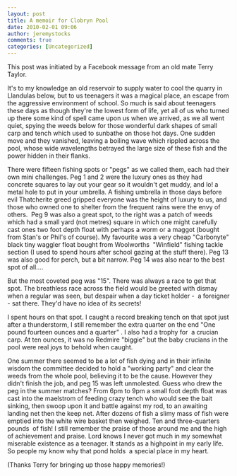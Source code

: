 ```yaml
---
layout: post
title: A memoir for Clobryn Pool
date: 2010-02-01 09:06
author: jeremystocks
comments: true
categories: [Uncategorized]
---
```

This post was initiated by a Facebook message from an old mate Terry Taylor.

It's to my knowledge an old reservoir to supply water to cool the quarry in Llandulas below, but to us teenagers it was a magical place, an escape from the aggressive environment of school. So much is said about teenagers these days as though they're the lowest form of life, yet all of us who turned up there some kind of spell came upon us when we arrived, as we all went quiet, spying the weeds below for those wonderful dark shapes of small carp and tench which used to sunbathe on those hot days. One sudden move and they vanished, leaving a boiling wave which rippled across the pool, whose wide wavelengths betrayed the large size of these fish and the power hidden in their flanks.

There were fifteen fishing spots or "pegs" as we called them, each had their own mini challenges. Peg 1 and 2 were the luxury ones as they had concrete squares to lay out your gear so it wouldn't get muddy, and lo! a metal hole to put in your umbrella. A fishing umbrella in those days before evil Thatcherite greed gripped everyone was the height of luxury to us, and those who owned one to shelter from the frequent rains were the envy of others.  Peg 9 was also a great spot, to the right was a patch of weeds which had a small yard (not metres) square in which one might carefully cast ones two foot depth float with perhaps a worm or a maggot (bought from Stan's or Phil's of course). My favourite was a very cheap "Carbonyte" black tiny waggler float bought from Woolworths  "Winfield" fishing tackle section (I used to spend hours after school gazing at the stuff there). Peg 13 was also good for perch, but a bit narrow. Peg 14 was also near to the best spot of all....

But the most coveted peg was "15". There was always a race to get that spot. The breathless race across the field would be greeted with dismay when a regular was seen, but despair when a day ticket holder -  a foreigner - sat there. They'd have no idea of its secrets!

I spent hours on that spot. I caught a record breaking tench on that spot just after a thunderstorm, I still remember the extra quarter on the end "One pound fourteen ounces and a quarter" . I also had a trophy for  a crucian carp. At ten ounces, it was no Redmire "biggie" but the baby crucians in the pool were real joys to behold when caught.

One summer there seemed to be a lot of fish dying and in their infinite wisdom the committee decided to hold a "working party" and clear the weeds from the whole pool, believing it to be the cause. However they didn't finish the job, and peg 15 was left unmolested. Guess who drew the peg in the summer matches? From 6pm to 9pm a small foot depth float was cast into the maelstrom of feeding crazy tench who would see the bait sinking, then swoop upon it and battle against my rod, to an awaiting landing net then the keep net. After dozens of fish a slimy mass of fish were emptied into the white wire basket then weighed. Ten and three-quarters pounds  of fish! I still remember the praise of those around me and the high of achievement and praise. Lord knows I never got much in my somewhat miserable existence as a teenager. It stands as a highpoint in my early life. So people my know why that pond holds  a special place in my heart.

(Thanks Terry for bringing up those happy memories!)
